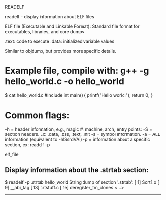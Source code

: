 READELF

readelf - display information about ELF files

ELF file (Executable and Linkable Format): Standard file format for executables, libraries, and core dumps

.text: code to execute
.data: initialized variable values

Similar to objdump, but provides more specific details.

# Example file, compile with: g++ -g hello_world.c -o hello_world
$ cat hello_world.c
#include <iostream>
int main()
{
    printf("Hello world!");
    return 0;
}

# Common flags:
-h = header information, e.g., magic #, machine, arch, entry points:
-S = section headers. Ex: .data, .bss, .text, .init
-s = symbol information.
-a = ALL information (equivalent to -hlSsrdVAi)
-p = information about a specific section, ex: readelf -p <section> elf_file

# Display information about the .strtab section:
$ readelf -p .strtab hello_world
String dump of section '.strtab':
  [     1]  Scrt1.o
  [     9]  __abi_tag
  [    13]  crtstuff.c
  [    1e]  deregister_tm_clones
  <...>

---